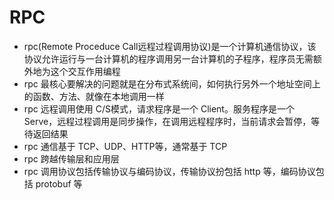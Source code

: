 # RPC

 * rpc(Remote Proceduce Call远程过程调用协议)是一个计算机通信协议，该协议允许运行与一台计算机的程序调用另一台计算机的子程序，程序员无需额外地为这个交互作用编程
 * rpc 最核心要解决的问题就是在分布式系统间，如何执行另外一个地址空间上的函数、方法、就像在本地调用一样
 * rpc 远程调用使用 C/S模式，请求程序是一个 Client。服务程序是一个 Serve，远程过程调用是同步操作，在调用远程程序时，当前请求会暂停，等待返回结果
 * rpc 通信基于 TCP、UDP、HTTP等，通常基于 TCP
 * rpc 跨越传输层和应用层
 * rpc 调用协议包括传输协议与编码协议，传输协议扮包括 http 等，编码协议包括 protobuf 等